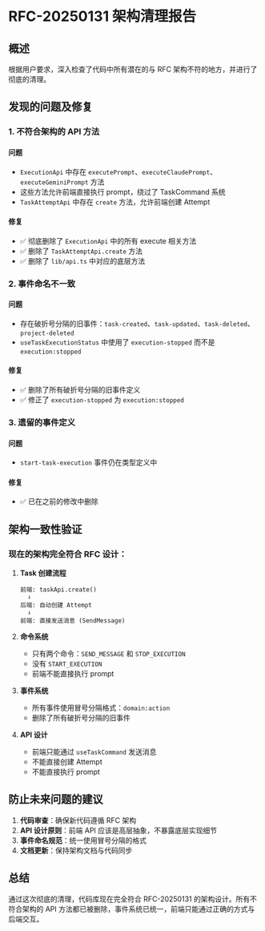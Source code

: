 # RFC-20250131 架构清理报告

## 概述

根据用户要求，深入检查了代码中所有潜在的与 RFC 架构不符的地方，并进行了彻底的清理。

## 发现的问题及修复

### 1. 不符合架构的 API 方法

#### 问题
- `ExecutionApi` 中存在 `executePrompt`、`executeClaudePrompt`、`executeGeminiPrompt` 方法
- 这些方法允许前端直接执行 prompt，绕过了 TaskCommand 系统
- `TaskAttemptApi` 中存在 `create` 方法，允许前端创建 Attempt

#### 修复
- ✅ 彻底删除了 `ExecutionApi` 中的所有 execute 相关方法
- ✅ 删除了 `TaskAttemptApi.create` 方法
- ✅ 删除了 `lib/api.ts` 中对应的底层方法

### 2. 事件命名不一致

#### 问题
- 存在破折号分隔的旧事件：`task-created`、`task-updated`、`task-deleted`、`project-deleted`
- `useTaskExecutionStatus` 中使用了 `execution-stopped` 而不是 `execution:stopped`

#### 修复
- ✅ 删除了所有破折号分隔的旧事件定义
- ✅ 修正了 `execution-stopped` 为 `execution:stopped`

### 3. 遗留的事件定义

#### 问题
- `start-task-execution` 事件仍在类型定义中

#### 修复
- ✅ 已在之前的修改中删除

## 架构一致性验证

### 现在的架构完全符合 RFC 设计：

1. **Task 创建流程**
   ```
   前端: taskApi.create() 
     ↓
   后端: 自动创建 Attempt
     ↓
   前端: 直接发送消息 (SendMessage)
   ```

2. **命令系统**
   - 只有两个命令：`SEND_MESSAGE` 和 `STOP_EXECUTION`
   - 没有 `START_EXECUTION`
   - 前端不能直接执行 prompt

3. **事件系统**
   - 所有事件使用冒号分隔格式：`domain:action`
   - 删除了所有破折号分隔的旧事件

4. **API 设计**
   - 前端只能通过 `useTaskCommand` 发送消息
   - 不能直接创建 Attempt
   - 不能直接执行 prompt

## 防止未来问题的建议

1. **代码审查**：确保新代码遵循 RFC 架构
2. **API 设计原则**：前端 API 应该是高层抽象，不暴露底层实现细节
3. **事件命名规范**：统一使用冒号分隔的格式
4. **文档更新**：保持架构文档与代码同步

## 总结

通过这次彻底的清理，代码库现在完全符合 RFC-20250131 的架构设计。所有不符合架构的 API 方法都已被删除，事件系统已统一，前端只能通过正确的方式与后端交互。